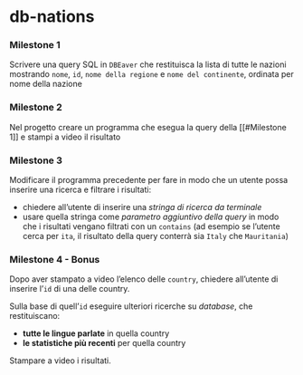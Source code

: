 # db-nations

### Milestone 1
Scrivere una query SQL in `DBEaver` che restituisca la lista di tutte le nazioni mostrando `nome`, `id`, `nome della regione` e `nome del continente`, ordinata per nome della nazione

### Milestone 2
Nel progetto creare un programma che esegua la query della [[#Milestone 1]] e stampi a video il risultato

### Milestone 3
Modificare il programma precedente per fare in modo che un utente
possa inserire una ricerca e filtrare i risultati:
- chiedere all’utente di inserire una *stringa di ricerca da terminale*
- usare quella stringa come *parametro aggiuntivo della query* in modo che i risultati vengano filtrati con un `contains` (ad esempio se l’utente cerca per `ita`, il risultato della query conterrà sia `Italy` che `Mauritania`)

### Milestone 4 - Bonus
Dopo aver stampato a video l’elenco delle `country`, chiedere all’utente di inserire l’`id` di una delle country.

Sulla base di quell’`id` eseguire ulteriori ricerche su *database*, che
restituiscano:
- **tutte le lingue parlate** in quella country
- **le statistiche più recenti** per quella country

Stampare a video i risultati.
